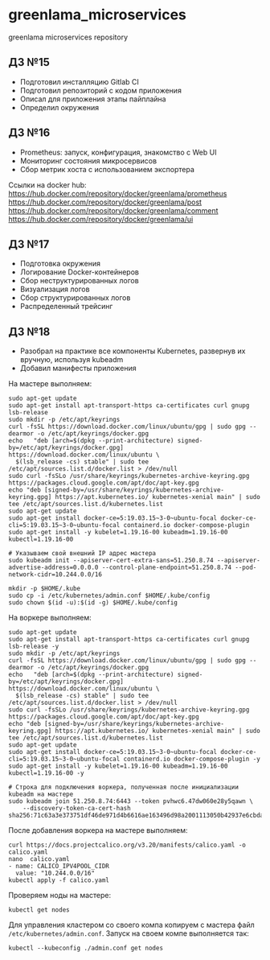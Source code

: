 # greenlama_microservices
greenlama microservices repository

## ДЗ №15

- Подготовил инсталляцию Gitlab CI
- Подготовил репозиторий с кодом приложения
- Описал для приложения этапы пайплайна
- Определил окружения

## ДЗ №16
- Prometheus: запуск, конфигурация, знакомство с Web UI
- Мониторинг состояния микросервисов
- Сбор метрик хоста с использованием экспортера

Ссылки на docker hub:
https://hub.docker.com/repository/docker/greenlama/prometheus
https://hub.docker.com/repository/docker/greenlama/post
https://hub.docker.com/repository/docker/greenlama/comment
https://hub.docker.com/repository/docker/greenlama/ui

## ДЗ №17
- Подготовка окружения
- Логирование Docker-контейнеров
- Сбор неструктурированных логов
- Визуализация логов
- Сбор структурированных логов
- Распределенный трейсинг

## ДЗ №18
- Разобрал на практике все компоненты Kubernetes, развернув их вручную, используя kubeadm
- Добавил манифесты приложения

На мастере выполняем:
```
sudo apt-get update
sudo apt-get install apt-transport-https ca-certificates curl gnupg lsb-release
sudo mkdir -p /etc/apt/keyrings
curl -fsSL https://download.docker.com/linux/ubuntu/gpg | sudo gpg --dearmor -o /etc/apt/keyrings/docker.gpg
echo   "deb [arch=$(dpkg --print-architecture) signed-by=/etc/apt/keyrings/docker.gpg] https://download.docker.com/linux/ubuntu \
  $(lsb_release -cs) stable" | sudo tee /etc/apt/sources.list.d/docker.list > /dev/null
sudo curl -fsSLo /usr/share/keyrings/kubernetes-archive-keyring.gpg https://packages.cloud.google.com/apt/doc/apt-key.gpg
echo "deb [signed-by=/usr/share/keyrings/kubernetes-archive-keyring.gpg] https://apt.kubernetes.io/ kubernetes-xenial main" | sudo tee /etc/apt/sources.list.d/kubernetes.list
sudo apt-get update
sudo apt-get install docker-ce=5:19.03.15~3-0~ubuntu-focal docker-ce-cli=5:19.03.15~3-0~ubuntu-focal containerd.io docker-compose-plugin
sudo apt-get install -y kubelet=1.19.16-00 kubeadm=1.19.16-00 kubectl=1.19.16-00

# Указываем свой внешний IP адрес мастера
sudo kubeadm init --apiserver-cert-extra-sans=51.250.8.74 --apiserver-advertise-address=0.0.0.0 --control-plane-endpoint=51.250.8.74 --pod-network-cidr=10.244.0.0/16

mkdir -p $HOME/.kube
sudo cp -i /etc/kubernetes/admin.conf $HOME/.kube/config
sudo chown $(id -u):$(id -g) $HOME/.kube/config
```

На воркере выполняем:
```
sudo apt-get update
sudo apt-get install apt-transport-https ca-certificates curl gnupg lsb-release -y
sudo mkdir -p /etc/apt/keyrings
curl -fsSL https://download.docker.com/linux/ubuntu/gpg | sudo gpg --dearmor -o /etc/apt/keyrings/docker.gpg
echo   "deb [arch=$(dpkg --print-architecture) signed-by=/etc/apt/keyrings/docker.gpg] https://download.docker.com/linux/ubuntu \
  $(lsb_release -cs) stable" | sudo tee /etc/apt/sources.list.d/docker.list > /dev/null
sudo curl -fsSLo /usr/share/keyrings/kubernetes-archive-keyring.gpg https://packages.cloud.google.com/apt/doc/apt-key.gpg
echo "deb [signed-by=/usr/share/keyrings/kubernetes-archive-keyring.gpg] https://apt.kubernetes.io/ kubernetes-xenial main" | sudo tee /etc/apt/sources.list.d/kubernetes.list
sudo apt-get update
sudo apt-get install docker-ce=5:19.03.15~3-0~ubuntu-focal docker-ce-cli=5:19.03.15~3-0~ubuntu-focal containerd.io docker-compose-plugin -y
sudo apt-get install -y kubelet=1.19.16-00 kubeadm=1.19.16-00 kubectl=1.19.16-00 -y

# Строка для подключения воркера, полученная после инициализации kubeadm на мастере
sudo kubeadm join 51.250.8.74:6443 --token pvhwc6.47dw060e28y5qawn \
    --discovery-token-ca-cert-hash sha256:71c63a3e373751df46de971d4b6616ae163496d98a2001113050b42937e6cbda
```
После добавления воркера на мастере выполняем:
```
curl https://docs.projectcalico.org/v3.20/manifests/calico.yaml -o calico.yaml
nano  calico.yaml
- name: CALICO_IPV4POOL_CIDR
  value: "10.244.0.0/16"
kubectl apply -f calico.yaml
```

Проверяем ноды на мастере:
```
kubectl get nodes
```

Для управления кластером со своего компа копируем с мастера файл ```/etc/kubernetes/admin.conf```. Запуск на своем компе выполняется так:
```
kubectl --kubeconfig ./admin.conf get nodes
```
